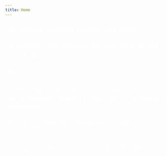 ```yaml
---
title: Home
---
```

<FONT SIZE="+2" COLOR="#FFFFFF" FACE="">

De meeste mensen hebben het goed. <br>

Ze hebben alle redenen om gelukkig te zijn in ons land.<br>

Helaas…<br>

vallen nog teveel mensen “uit de boot”, door werkloosheid, ziekte, financiële of familiale problemen…<br>

Voor deze mensen willen we er zijn ! <br><br>

</FONT>

<FONT SIZE="+1" COLOR="#FFFFFF" FACE="">

<a href="https://github.com/bartdw/schakelretie/raw/master/190729%20Flyer%20en%20agenda.pdf" style="color: #FFFFFF" target="_blank">Download onze flyer activiteiten tweede helft 2019</a>

</FONT>
